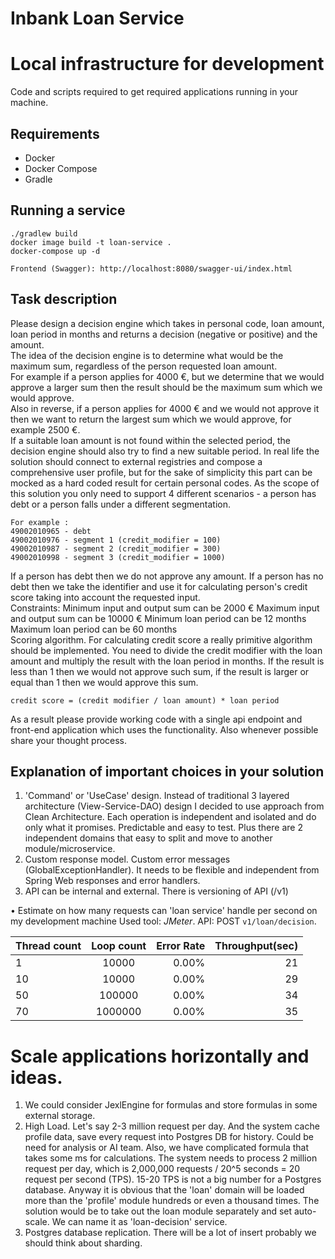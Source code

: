 # Inbank Loan Service

# Local infrastructure for development

Code and scripts required to get required applications running in your machine.

## Requirements

* Docker
* Docker Compose
* Gradle

## Running a service
    ./gradlew build
    docker image build -t loan-service .
    docker-compose up -d
    
    Frontend (Swagger): http://localhost:8080/swagger-ui/index.html

## Task description
Please design a decision engine which takes in personal code, loan amount, loan period in months and returns a decision (negative or positive) and the amount. <br />
The idea of the decision engine is to determine what would be the maximum sum, regardless of the person requested loan amount. <br /> 
For example if a person applies for 4000 €, but we determine that we would approve a larger sum then the result should be the maximum sum which we would approve. <br />
Also in reverse, if a person applies for 4000 € and we would not approve it then we want to return the largest sum which we would approve, for example 2500 €. <br />
If a suitable loan amount is not found within the selected period, the decision engine should also try to find a new suitable period. In real life the solution should connect to external registries and compose a comprehensive user profile, but for the sake of simplicity this part can be mocked as a hard coded result for certain personal codes. 
As the scope of this solution you only need to support 4 different scenarios - a person has debt or a person falls under a different segmentation.<br />

    For example :
    49002010965 - debt
    49002010976 - segment 1 (credit_modifier = 100)
    49002010987 - segment 2 (credit_modifier = 300)
    49002010998 - segment 3 (credit_modifier = 1000)

If a person has debt then we do not approve any amount. If a person has no debt then we take the identifier and use it for calculating person's credit score taking into account the requested input. <br />
 Constraints:
Minimum input and output sum can be 2000 € Maximum input and output sum can be 10000 € Minimum loan period can be 12 months Maximum loan period can be 60 months <br />
Scoring algorithm. For calculating credit score a really primitive algorithm should be implemented. You need to divide the credit modifier with the loan amount and multiply the result with the loan period in months. If the result is less than 1 then we would not approve such sum, if the result is larger or equal than 1 then we would approve this sum. <br />

    credit score = (credit modifier / loan amount) * loan period

As a result please provide working code with a single api endpoint and front-end application which uses the functionality. Also whenever possible share your thought process.

## Explanation of important choices in your solution

1. 'Command' or 'UseCase' design. Instead of traditional 3 layered architecture (View-Service-DAO) design I decided to use approach from Clean
   Architecture. Each operation is independent and isolated and do only what it promises. Predictable and easy to test.
   Plus there are 2 independent domains that easy to split and move to another module/microservice.
2. Custom response model. Custom error messages (GlobalExceptionHandler). It needs to be flexible and independent from
   Spring Web responses and error handlers.
3. API can be internal and external. There is versioning of API (/v1)

• Estimate on how many requests can 'loan service' handle per second on my development machine Used
tool: *JMeter*. API: POST `v1/loan/decision`.

| Thread count            |  Loop count   | Error Rate | Throughput(sec) |
| ----------------------  |:-------------:|-----------:|----------------:|
| 1                       | 10000         |      0.00% |              21 |
| 10                      | 10000         |      0.00% |              29 |
| 50                      | 100000        |      0.00% |              34 |
| 70                      | 1000000       |      0.00% |              35 |

# Scale applications horizontally and ideas.

1. We could consider JexlEngine for formulas and store formulas in some external storage.
2. High Load. Let's say 2-3 million request per day. And the system cache profile data, save every request into Postgres DB for history. Could be need for analysis or AI team. Also, we have complicated formula that takes some ms for calculations. The system needs to process 2 million
   request per day, which is 2,000,000 requests / 20^5 seconds = 20 request per second (TPS). 15-20 TPS is
   not a big number for a Postgres database. Anyway it is obvious that the 'loan' domain will be loaded more than
   the 'profile' module hundreds or even a thousand times. The solution would be to take out the loan module
   separately and set auto-scale. We can name it as 'loan-decision' service.
3. Postgres database replication. There will be a lot of insert probably we should think about sharding.


